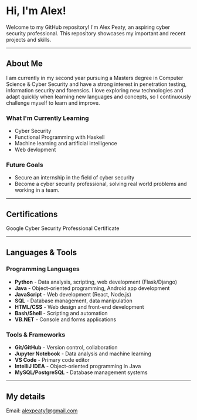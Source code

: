 # Hi, I'm Alex!

Welcome to my GitHub repository! I'm Alex Peaty, an aspiring cyber security professional. This repository showcases my important and recent projects and skills.

---

## About Me

I am currently in my second year pursuing a Masters degree in Computer Science & Cyber Security and have a strong interest in penetration testing, information security and forensics. I love exploring new technologies and adapt quickly when learning new languages and concepts, so I continuously challenge myself to learn and improve.

### What I'm Currently Learning
- Cyber Security
- Functional Programming with Haskell
- Machine learning and artificial intelligence
- Web devlopment

### Future Goals
- Secure an internship in the field of cyber security
- Become a cyber security professional, solving real world problems and working in a team.
  
---

## Certifications

Google Cyber Security Professional Certificate

---

## Languages & Tools

### Programming Languages
- **Python** - Data analysis, scripting, web development (Flask/Django)
- **Java** - Object-oriented programming, Android app development
- **JavaScript** - Web development (React, Node.js)
- **SQL** - Database management, data manipulation
- **HTML/CSS** - Web design and front-end development
- **Bash/Shell** - Scripting and automation
- **VB.NET** - Console and forms applications

### Tools & Frameworks
- **Git/GitHub** - Version control, collaboration
- **Jupyter Notebook** - Data analysis and machine learning
- **VS Code** - Primary code editor
- **IntelliJ IDEA** - Object-oriented programming in Java
- **MySQL/PostgreSQL** - Database management systems

---

## My details
Email: alexpeaty1@gmail.com


